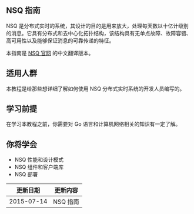 ## NSQ 指南

NSQ 是分布式实时的系统，其设计的目的是用来放大，处理每天数以十亿计级别的消息。它具有分布式和去中心化拓扑结构，该结构具有无单点故障、故障容错、高可用性以及能够保证消息的可靠传递的特征。

本指南是 [NSQ 官网](http://nsq.io) 的中文翻译版本。

## 适用人群

本教程是给那些想详细了解如何使用 NSQ 分布式实时系统的开发人员编写的。

## 学习前提

在学习本教程之前，你需要对 Go 语言和计算机网络相关的知识有一定了解。

## 你将学会

+ NSQ 性能和设计模式
+ NSQ 组件和客户端库
+ NSQ 部署

|更新日期    |更新内容
|----------|--------------------
|2015-07-14| NSQ 指南